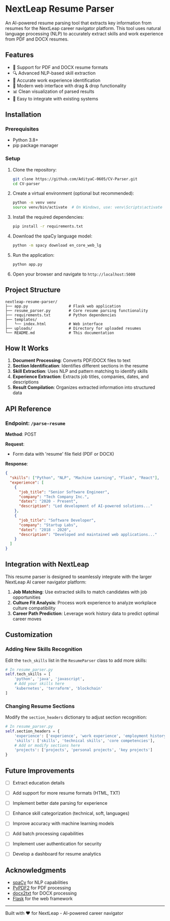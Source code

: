 # NextLeap Resume Parser

An AI-powered resume parsing tool that extracts key information from resumes for the NextLeap career navigator platform. This tool uses natural language processing (NLP) to accurately extract skills and work experience from PDF and DOCX resumes.


## Features

- 📄 Support for PDF and DOCX resume formats
- 🔍 Advanced NLP-based skill extraction
- 💼 Accurate work experience identification
- 🔄 Modern web interface with drag & drop functionality
- 📊 Clean visualization of parsed results
- 🚀 Easy to integrate with existing systems

## Installation

### Prerequisites

- Python 3.8+
- pip package manager

### Setup

1. Clone the repository:
   ```bash
   git clone https://github.com/AdityaC-0605/CV-Parser.git
   cd CV-parser
   ```

2. Create a virtual environment (optional but recommended):
   ```bash
   python -m venv venv
   source venv/bin/activate  # On Windows, use: venv\Scripts\activate
   ```

3. Install the required dependencies:
   ```bash
   pip install -r requirements.txt
   ```

4. Download the spaCy language model:
   ```bash
   python -m spacy download en_core_web_lg
   ```

5. Run the application:
   ```bash
   python app.py
   ```

6. Open your browser and navigate to `http://localhost:5000`

## Project Structure

```
nextleap-resume-parser/
├── app.py                  # Flask web application
├── resume_parser.py        # Core resume parsing functionality
├── requirements.txt        # Python dependencies
├── templates/
│   └── index.html          # Web interface
├── uploads/                # Directory for uploaded resumes
└── README.md               # This documentation
```

## How It Works

1. **Document Processing**: Converts PDF/DOCX files to text
2. **Section Identification**: Identifies different sections in the resume
3. **Skill Extraction**: Uses NLP and pattern matching to identify skills
4. **Experience Extraction**: Extracts job titles, companies, dates, and descriptions
5. **Result Compilation**: Organizes extracted information into structured data

## API Reference

### Endpoint: `/parse-resume`

**Method**: POST

**Request**:
- Form data with 'resume' file field (PDF or DOCX)

**Response**:
```json
{
  "skills": ["Python", "NLP", "Machine Learning", "Flask", "React"],
  "experience": [
    {
      "job_title": "Senior Software Engineer",
      "company": "Tech Company Inc.",
      "dates": "2020 - Present",
      "description": "Led development of AI-powered solutions..."
    },
    {
      "job_title": "Software Developer",
      "company": "Startup Labs",
      "dates": "2018 - 2020",
      "description": "Developed and maintained web applications..."
    }
  ]
}
```

## Integration with NextLeap

This resume parser is designed to seamlessly integrate with the larger NextLeap AI career navigator platform:

1. **Job Matching**: Use extracted skills to match candidates with job opportunities
2. **Culture Fit Analysis**: Process work experience to analyze workplace culture compatibility
3. **Career Path Prediction**: Leverage work history data to predict optimal career moves

## Customization

### Adding New Skills Recognition

Edit the `tech_skills` list in the `ResumeParser` class to add more skills:

```python
# In resume_parser.py
self.tech_skills = [
    'python', 'java', 'javascript',
    # Add your skills here
    'kubernetes', 'terraform', 'blockchain'
]
```

### Changing Resume Sections

Modify the `section_headers` dictionary to adjust section recognition:

```python
# In resume_parser.py
self.section_headers = {
    'experience': ['experience', 'work experience', 'employment history'],
    'skills': ['skills', 'technical skills', 'core competencies'],
    # Add or modify sections here
    'projects': ['projects', 'personal projects', 'key projects']
}
```

## Future Improvements

- [ ] Extract education details
- [ ] Add support for more resume formats (HTML, TXT)
- [ ] Implement better date parsing for experience
- [ ] Enhance skill categorization (technical, soft, languages)
- [ ] Improve accuracy with machine learning models
- [ ] Add batch processing capabilities
- [ ] Implement user authentication for security
- [ ] Develop a dashboard for resume analytics


## Acknowledgments

- [spaCy](https://spacy.io/) for NLP capabilities
- [PyPDF2](https://pythonhosted.org/PyPDF2/) for PDF processing
- [docx2txt](https://github.com/ankushshah89/python-docx2txt) for DOCX processing
- [Flask](https://flask.palletsprojects.com/) for the web framework

---

Built with ❤️ for NextLeap - AI-powered career navigator
